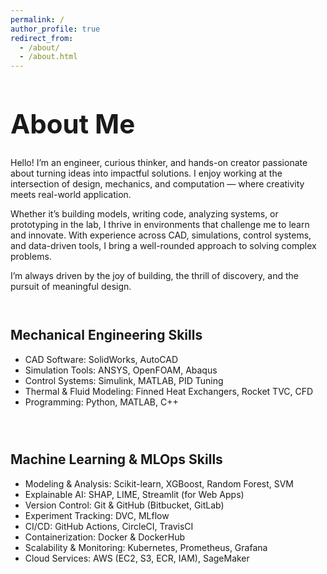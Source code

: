 ```yaml
---
permalink: /
author_profile: true
redirect_from: 
  - /about/
  - /about.html
---
```


<h1 style="font-size: 3em; font-weight: bold;">About Me</h1>

<p>Hello! I’m an engineer, curious thinker, and hands-on creator passionate about turning ideas into impactful solutions. I enjoy working at the intersection of design, mechanics, and computation — where creativity meets real-world application.</p>

<p>Whether it’s building models, writing code, analyzing systems, or prototyping in the lab, I thrive in environments that challenge me to learn and innovate. With experience across CAD, simulations, control systems, and data-driven tools, I bring a well-rounded approach to solving complex problems.</p>

<p>I’m always driven by the joy of building, the thrill of discovery, and the pursuit of meaningful design.</p>

<div style="display: flex; flex-wrap: wrap; gap: 2em; margin-top: 2em;">

  <!-- Mechanical Engineering Skills Column -->
  <div style="flex: 1; min-width: 250px;">
    <h2 style="font-weight: bold;">Mechanical Engineering Skills</h2>
    <ul>
      <li>CAD Software: SolidWorks, AutoCAD</li>
      <li>Simulation Tools: ANSYS, OpenFOAM, Abaqus</li>
      <li>Control Systems: Simulink, MATLAB, PID Tuning</li>
      <li>Thermal & Fluid Modeling: Finned Heat Exchangers, Rocket TVC, CFD</li>
      <li>Programming: Python, MATLAB, C++</li>
    </ul>
  </div>

  <!-- Machine Learning / MLOps Skills Column -->
  <div style="flex: 1; min-width: 250px;">
    <h2 style="font-weight: bold;"> Machine Learning & MLOps Skills</h2>
    <ul>
      <li>Modeling & Analysis: Scikit-learn, XGBoost, Random Forest, SVM</li>
      <li>Explainable AI: SHAP, LIME, Streamlit (for Web Apps)</li>
      <li>Version Control: Git & GitHub (Bitbucket, GitLab)</li>
      <li>Experiment Tracking: DVC, MLflow </li>
      <li>CI/CD: GitHub Actions, CircleCI, TravisCI</li>
      <li>Containerization: Docker & DockerHub</li>
      <li>Scalability & Monitoring: Kubernetes, Prometheus, Grafana</li>
      <li>Cloud Services: AWS (EC2, S3, ECR, IAM), SageMaker</li>
    </ul>
  </div>

</div>